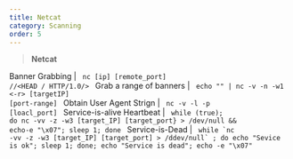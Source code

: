 ```yaml
---
title: Netcat
category: Scanning
order: 5
---
```


> **Netcat**

Banner Grabbing | <code> nc [ip] [remote_port] /<connection string/>/<HEAD / HTTP/1.0/> </code>
Grab a range of banners | <code> echo "" &#124; nc -v -n -w1 <-r> [targetIP] [port-range] </code>
Obtain User Agent Strign | <code> nc -v -l -p [loacl_port] </code>
Service-is-alive Heartbeat | <code> while (true); do nc -vv -z -w3 [target_IP] [target_port} > /dev/null && echo-e "\x07"; sleep 1; done </code>
Service-is-Dead | <code> while &#96;nc -vv -z -w3 [target_IP] [target_port] > /ddev/null&#96;  ; do echo "Sevice is ok"; sleep 1; done; echo "Service is dead"; echo -e "\x07" </code>




